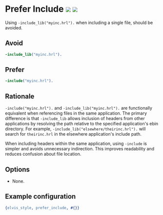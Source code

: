 # Prefer Include [![](https://img.shields.io/badge/since-4.2.0-blue)](https://github.com/inaka/elvis_core/releases/tag/4.2.0) ![](https://img.shields.io/badge/BEAM-yes-orange)

Using `-include_lib("myinc.hrl").` when including a single file, should be avoided.

## Avoid

```erlang
-include_lib("myinc.hrl").
```

## Prefer

```erlang
-include("myinc.hrl").
```

## Rationale

`-include("myinc.hrl").` and `-include_lib("myinc.hrl").` are functionally equivalent when
referencing files in the same application. The primary difference is that `-include_lib` allows
inclusion of headers from other applications by resolving the path relative to the specified
application's ebin directory. For example, `-include_lib("elsewhere/theirinc.hrl").` will search
for `theirinc.hrl` in the elsewhere application's include path.

When including headers within the same application, using `-include` is simpler and avoids
unnecessary indirection.
This improves readability and reduces confusion about file location.

## Options

- None.

## Example configuration

```erlang
{elvis_style, prefer_include, #{}}
```
